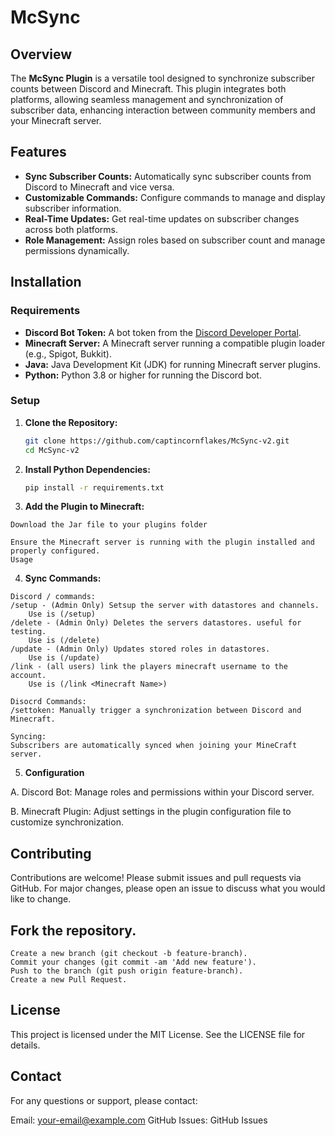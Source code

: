 # McSync

## Overview

The **McSync Plugin** is a versatile tool designed to synchronize subscriber counts between Discord and Minecraft. This plugin integrates both platforms, allowing seamless management and synchronization of subscriber data, enhancing interaction between community members and your Minecraft server.

## Features

- **Sync Subscriber Counts:** Automatically sync subscriber counts from Discord to Minecraft and vice versa.
- **Customizable Commands:** Configure commands to manage and display subscriber information.
- **Real-Time Updates:** Get real-time updates on subscriber changes across both platforms.
- **Role Management:** Assign roles based on subscriber count and manage permissions dynamically.

## Installation

### Requirements

- **Discord Bot Token:** A bot token from the [Discord Developer Portal](https://discord.com/developers/applications).
- **Minecraft Server:** A Minecraft server running a compatible plugin loader (e.g., Spigot, Bukkit).
- **Java:** Java Development Kit (JDK) for running Minecraft server plugins.
- **Python:** Python 3.8 or higher for running the Discord bot.

### Setup

1. **Clone the Repository:**

    ```sh
    git clone https://github.com/captincornflakes/McSync-v2.git
    cd McSync-v2
    ```
2. **Install Python Dependencies:**

    ```sh
    pip install -r requirements.txt
    ```

3. **Add the Plugin to Minecraft:**
```
Download the Jar file to your plugins folder

Ensure the Minecraft server is running with the plugin installed and properly configured.
Usage
```
4. **Sync Commands:**
```
Discord / commands:
/setup - (Admin Only) Setsup the server with datastores and channels. 
    Use is (/setup)
/delete - (Admin Only) Deletes the servers datastores. useful for testing. 
    Use is (/delete)
/update - (Admin Only) Updates stored roles in datastores. 
    Use is (/update)
/link - (all users) link the players minecraft username to the account. 
    Use is (/link <Minecraft Name>)
```
```
Disocrd Commands:
/settoken: Manually trigger a synchronization between Discord and Minecraft.

Syncing:
Subscribers are automatically synced when joining your MineCraft server.
```
5. **Configuration**

A. Discord Bot:
Manage roles and permissions within your Discord server.

B. Minecraft Plugin:
Adjust settings in the plugin configuration file to customize synchronization.

##  **Contributing**
Contributions are welcome! Please submit issues and pull requests via GitHub. For major changes, please open an issue to discuss what you would like to change.

##  **Fork the repository.**
```
Create a new branch (git checkout -b feature-branch).
Commit your changes (git commit -am 'Add new feature').
Push to the branch (git push origin feature-branch).
Create a new Pull Request.
```

##  **License**
This project is licensed under the MIT License. See the LICENSE file for details.

##  **Contact**
For any questions or support, please contact:

Email: your-email@example.com
GitHub Issues: GitHub Issues